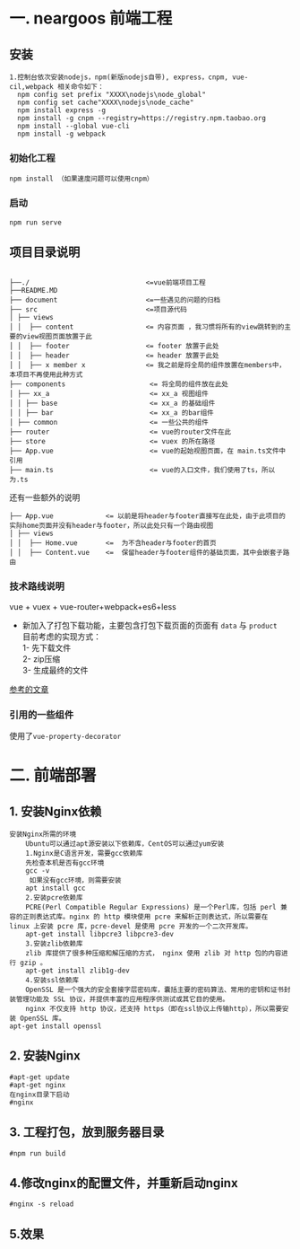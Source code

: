 # 一. neargoos 前端工程

## 安装

```
1.控制台依次安装nodejs，npm(新版nodejs自带), express，cnpm, vue-cil,webpack 相关命令如下：
  npm config set prefix "XXXX\nodejs\node_global"
  npm config set cache"XXXX\nodejs\node_cache"
  npm install express -g
  npm install -g cnpm --registry=https://registry.npm.taobao.org
  npm install --global vue-cli
  npm install -g webpack
```
### 初始化工程

```
npm install （如果速度问题可以使用cnpm）
```
### 启动

```
npm run serve
```

## 项目目录说明

<pre><code>
├──./                             <=vue前端项目工程
├──README.MD  
├── document                      <=一些遇见的问题的归档 
├── src                           <=项目源代码  
│ ├── views 
│ │  ├── content                  <= 内容页面 ，我习惯将所有的view跳转到的主要的view视图页面放置于此 
│ │  ├── footer                   <= footer 放置于此处
│ │  ├── header                   <= header 放置于此处
│ │  ├── x member x               <= 我之前是将全局的组件放置在members中，本项目不再使用此种方式  
├── components                     <= 将全局的组件放在此处
│ ├── xx_a                         <= xx_a 视图组件
│ │ ├── base                       <= xx_a 的基础组件
│ │ ├── bar                        <= xx_a 的bar组件
│ ├── common                       <= 一些公共的组件
├── router                         <= vue的router文件在此
├── store                          <= vuex 的所在路径
├── App.vue                        <= vue的起始视图页面，在 main.ts文件中引用 
├── main.ts                        <= vue的入口文件，我们使用了ts，所以为.ts 
</code></pre>

还有一些额外的说明

```
├── App.vue             <= 以前是将header与footer直接写在此处，由于此项目的实际home页面并没有header与footer，所以此处只有一个路由视图
│ ├── views
│ │  ├── Home.vue       <=  为不含header与footer的首页
│ │  ├── Content.vue    <=  保留header与footer组件的基础页面，其中会嵌套子路由
```

### 技术路线说明

vue + vuex + vue-router+webpack+es6+less

- 新加入了打包下载功能，主要包含打包下载页面的页面有 `data` 与 `product`  
  目前考虑的实现方式：  
  1- 先下载文件  
  2- zip压缩  
  3- 生成最终的文件    
  
[参考的文章](https://www.mmxiaowu.com/article/59b23f5d5b06a403cf687ed6)


### 引用的一些组件

使用了`vue-property-decorator`



# 二. 前端部署

## 1. 安装Nginx依赖
```
安装Nginx所需的环境
	Ubuntu可以通过apt源安装以下依赖库，CentOS可以通过yum安装
	1.Nginx是C语言开发，需要gcc依赖库
	先检查本机是否有gcc环境
	gcc -v
	 如果没有gcc环境，则需要安装
	apt install gcc
	2.安装pcre依赖库
	PCRE(Perl Compatible Regular Expressions) 是一个Perl库，包括 perl 兼容的正则表达式库。nginx 的 http 模块使用 pcre 来解析正则表达式，所以需要在 linux 上安装 pcre 库，pcre-devel 是使用 pcre 开发的一个二次开发库。
	apt-get install libpcre3 libpcre3-dev
	3.安装zlib依赖库
	zlib 库提供了很多种压缩和解压缩的方式， nginx 使用 zlib 对 http 包的内容进行 gzip 。
	apt-get install zlib1g-dev
	4.安装ssl依赖库
	OpenSSL 是一个强大的安全套接字层密码库，囊括主要的密码算法、常用的密钥和证书封装管理功能及 SSL 协议，并提供丰富的应用程序供测试或其它目的使用。
	nginx 不仅支持 http 协议，还支持 https（即在ssl协议上传输http），所以需要安装 OpenSSL 库。
apt-get install openssl
```
## 2. 安装Nginx
```
#apt-get update
#apt-get nginx
在nginx目录下启动
#nginx
```

## 3. 工程打包，放到服务器目录
```
#npm run build
```

## 4.修改nginx的配置文件，并重新启动nginx
```
#nginx -s reload
```
## 5.效果

